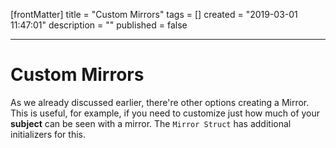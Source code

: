 [frontMatter]
title = "Custom Mirrors"
tags = []
created = "2019-03-01 11:47:01"
description = ""
published = false

---

# Custom Mirrors

As we already discussed earlier, there\'re other options creating a
Mirror. This is useful, for example, if you need to customize just how
much of your **subject** can be seen with a mirror. The `Mirror Struct`
has additional initializers for this.
